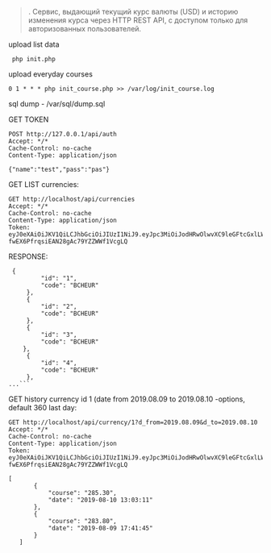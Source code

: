 >.
Cервис, выдающий текущий курс валюты (USD)  и историю изменения курса через HTTP REST API, с доступом только для авторизованных пользователей.

upload list data
```
 php init.php 
```
upload everyday courses 
```
0 1 * * * php init_course.php >> /var/log/init_course.log
```
sql dump - /var/sql/dump.sql

GET TOKEN
```
POST http://127.0.0.1/api/auth
Accept: */*
Cache-Control: no-cache
Content-Type: application/json

{"name":"test","pass":"pas"}
```

GET LIST currencies:
```
GET http://localhost/api/currencies
Accept: */*
Cache-Control: no-cache
Content-Type: application/json
Token: eyJ0eXAiOiJKV1QiLCJhbGciOiJIUzI1NiJ9.eyJpc3MiOiJodHRwOlwvXC9leGFtcGxlLWFwaS5vcmciLCJuYW1lIjoidGVzdCIsImV4cCI6MTU2NTQyMjQ3Mn0.5vDV8rCoO-fwEX6PfrqsiEAN28gAc79YZZWWf1VcgLQ
```
RESPONSE:
```
 {
         "id": "1",
         "code": "BCHEUR"
     },
     {
         "id": "2",
         "code": "BCHEUR"
     },
     {
         "id": "3",
         "code": "BCHEUR"
    },
     {
         "id": "4",
         "code": "BCHEUR"
     },
...```
```

GET history currency id 1 (date from 2019.08.09 to 2019.08.10 -options, default 360 last day:
```
GET http://localhost/api/currency/1?d_from=2019.08.09&d_to=2019.08.10
Accept: */*
Cache-Control: no-cache
Content-Type: application/json
Token: eyJ0eXAiOiJKV1QiLCJhbGciOiJIUzI1NiJ9.eyJpc3MiOiJodHRwOlwvXC9leGFtcGxlLWFwaS5vcmciLCJuYW1lIjoidGVzdCIsImV4cCI6MTU2NTQyMjQ3Mn0.5vDV8rCoO-fwEX6PfrqsiEAN28gAc79YZZWWf1VcgLQ
```

 
```
[
       {
           "course": "285.30",
           "date": "2019-08-10 13:03:11"
       },
       {
           "course": "283.80",
           "date": "2019-08-09 17:41:45"
       }
   ]
   ```